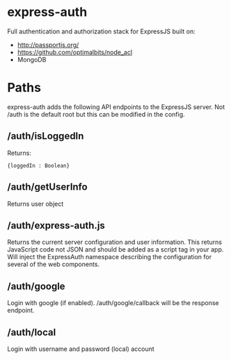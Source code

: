 # express-auth

Full authentication and authorization stack for ExpressJS built on:

 - http://passportjs.org/
 - https://github.com/optimalbits/node_acl
 - MongoDB

# Paths

express-auth adds the following API endpoints to the ExpressJS server.  Not /auth
is the default root but this can be modified in the config.

## /auth/isLoggedIn

Returns:
```
{loggedIn : Boolean}
```

## /auth/getUserInfo

Returns user object

## /auth/express-auth.js

Returns the current server configuration and user information.  This returns JavaScript code not JSON
and should be added as a script tag in your app.  Will inject the ExpressAuth
namespace describing the configuration for several of the web components.

## /auth/google

Login with google (if enabled).  /auth/google/callback will be the response endpoint.

## /auth/local

Login with username and password (local) account
